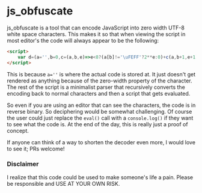 # js_obfuscate

js_obfuscate is a tool that can encode JavaScript into zero width UTF-8 white
space characters. This makes it so that when viewing the script in most editor's
the code will always appear to be the following:
```html
<script>
	var d=(a='',b=0,c=(a,b,e)=>e<8?(a[b]!='\uFEFF'?2**e:0)+c(a,b+1,e+1):0)=>a[b]?String.fromCharCode(c(a,b,0))+d(a,b+8):'';eval(d())
</script>
```

This is because `a=''` is where the actual code is stored at. It just doesn't get
rendered as anything because of the zero-width property of the character. The rest
of the script is a minimalist parser that recursively converts the encoding back
to normal characters and then a script that gets evaluated.

So even if you are using an editor that can see the characters, the code is in
reverse binary. So deciphering would be somewhat challenging. Of course the user
could just replace the `eval()` call with a `console.log()` if they want to see
what the code is. At the end of the day, this is really just a proof of concept.

If anyone can think of a way to shorten the decoder even more, I would love to see
it; PRs welcome!

### Disclaimer

I realize that this code could be used to make someone's life a pain. Please be
responsible and USE AT YOUR OWN RISK.
